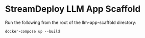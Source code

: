 # StreamDeploy LLM App Scaffold

Run the following from the root of the llm-app-scaffold directory:

```
docker-compose up --build
```
